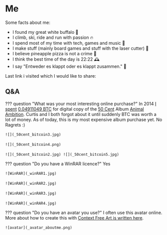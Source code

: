 # Me

Some facts about me:

- I found my great white buffalo 🧡
- I climb, ski, ride and run with passion 🔥
- I spend most of my time with tech, games and music 🤖
- I make stuff (mainly board games and stuff with the laser cutter) 🎲
- I believe pineapple pizza is not a crime 🍕
- I think the best time of the day is 22:22 🕰
- I say "Entweder es klappt oder es klappt zusammen." 😤

Last link i visited which I would like to share:
<script src="https://status.lol/yolo.js?no-emoji"></script>

## Q&A

??? question "What was your most interesting online purchase?"
    In 2014 [I spent](https://www.blockchain.com/btc/tx/9e97ec563980c884b530faa2455013e947c26314e2e8a446456e1641a84471c0) [0.04911049 BTC](https://duckduckgo.com/?q=0.04911049+btc+in+euro&ia=cryptocurrency) for digital copy of the [50 Cent](https://de.wikipedia.org/wiki/50_Cent) Album [Animal Ambition](https://en.wikipedia.org/wiki/Animal_Ambition). Curtis and I both forgot about it until suddenly BTC was worth a lot of money. As of today, this is my most expensive album purchase yet. No Ragrets :)

    ![](_50cent_bitcoin3.jpg)

    ![](_50cent_bitcoin4.png)

    ![](_50cent_bitcoin2.jpg) ![](_50cent_bitcoin5.jpg)

??? question "Do you have a WinRAR licence?"
    Yes

    ![WinRAR](_winRAR1.jpg)

    ![WinRAR](_winRAR2.jpg)

    ![WinRAR](_winRAR3.jpg)

    ![WinRAR](_winRAR4.jpg)

??? question "Do you have an avatar you use?"
    I often use this avatar online. More about how to create this with [Context Free Art is written here](https://0xfab1.net/tech/art/random/contextfreeart/).

    ![avatar](_avatar_aboutme.png)

